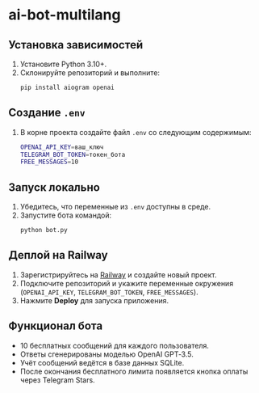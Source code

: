 # ai-bot-multilang

## Установка зависимостей
1. Установите Python 3.10+.
2. Склонируйте репозиторий и выполните:
   ```bash
   pip install aiogram openai
   ```

## Создание `.env`
1. В корне проекта создайте файл `.env` со следующим содержимым:
   ```bash
   OPENAI_API_KEY=ваш_ключ
   TELEGRAM_BOT_TOKEN=токен_бота
   FREE_MESSAGES=10
   ```

## Запуск локально
1. Убедитесь, что переменные из `.env` доступны в среде.
2. Запустите бота командой:
   ```bash
   python bot.py
   ```

## Деплой на Railway
1. Зарегистрируйтесь на [Railway](https://railway.app/) и создайте новый проект.
2. Подключите репозиторий и укажите переменные окружения (`OPENAI_API_KEY`, `TELEGRAM_BOT_TOKEN`, `FREE_MESSAGES`).
3. Нажмите **Deploy** для запуска приложения.

## Функционал бота
- 10 бесплатных сообщений для каждого пользователя.
- Ответы сгенерированы моделью OpenAI GPT‑3.5.
- Учёт сообщений ведётся в базе данных SQLite.
- После окончания бесплатного лимита появляется кнопка оплаты через Telegram Stars.
